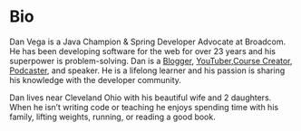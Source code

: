 # Bio

Dan Vega is a Java Champion & Spring Developer Advocate at Broadcom. He has been developing software for the web for over 23 years and his superpower is problem-solving. Dan is a [Blogger](https://www.danvega.dev/blog), [YouTuber](http://www.youtube.com/danvega),[Course Creator](https://www.danvega.dev/courses), [Podcaster](https://www.springofficehours.io/), and speaker. He is a lifelong learner and his passion is sharing his knowledge with the developer community.

Dan lives near Cleveland Ohio with his beautiful wife and 2 daughters. When he isn’t writing code or teaching he enjoys spending time with his family, lifting weights, running, or reading a good book.